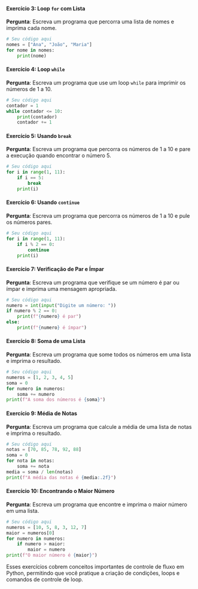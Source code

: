 
#### Exercício 3: Loop `for` com Lista

**Pergunta**: Escreva um programa que percorra uma lista de nomes e imprima cada nome.

```python
# Seu código aqui
nomes = ["Ana", "João", "Maria"]
for nome in nomes:
    print(nome)
```

#### Exercício 4: Loop `while`

**Pergunta**: Escreva um programa que use um loop `while` para imprimir os números de 1 a 10.

```python
# Seu código aqui
contador = 1
while contador <= 10:
    print(contador)
    contador += 1
```

#### Exercício 5: Usando `break`

**Pergunta**: Escreva um programa que percorra os números de 1 a 10 e pare a execução quando encontrar o número 5.

```python
# Seu código aqui
for i in range(1, 11):
    if i == 5:
        break
    print(i)
```

#### Exercício 6: Usando `continue`

**Pergunta**: Escreva um programa que percorra os números de 1 a 10 e pule os números pares.

```python
# Seu código aqui
for i in range(1, 11):
    if i % 2 == 0:
        continue
    print(i)
```

#### Exercício 7: Verificação de Par e Ímpar

**Pergunta**: Escreva um programa que verifique se um número é par ou ímpar e imprima uma mensagem apropriada.

```python
# Seu código aqui
numero = int(input("Digite um número: "))
if numero % 2 == 0:
    print(f"{numero} é par")
else:
    print(f"{numero} é ímpar")
```

#### Exercício 8: Soma de uma Lista

**Pergunta**: Escreva um programa que some todos os números em uma lista e imprima o resultado.

```python
# Seu código aqui
numeros = [1, 2, 3, 4, 5]
soma = 0
for numero in numeros:
    soma += numero
print(f"A soma dos números é {soma}")
```

#### Exercício 9: Média de Notas

**Pergunta**: Escreva um programa que calcule a média de uma lista de notas e imprima o resultado.

```python
# Seu código aqui
notas = [70, 85, 78, 92, 88]
soma = 0
for nota in notas:
    soma += nota
media = soma / len(notas)
print(f"A média das notas é {media:.2f}")
```

#### Exercício 10: Encontrando o Maior Número

**Pergunta**: Escreva um programa que encontre e imprima o maior número em uma lista.

```python
# Seu código aqui
numeros = [10, 5, 8, 3, 12, 7]
maior = numeros[0]
for numero in numeros:
    if numero > maior:
        maior = numero
print(f"O maior número é {maior}")
```

Esses exercícios cobrem conceitos importantes de controle de fluxo em Python, permitindo que você pratique a criação de
condições, loops e comandos de controle de loop.